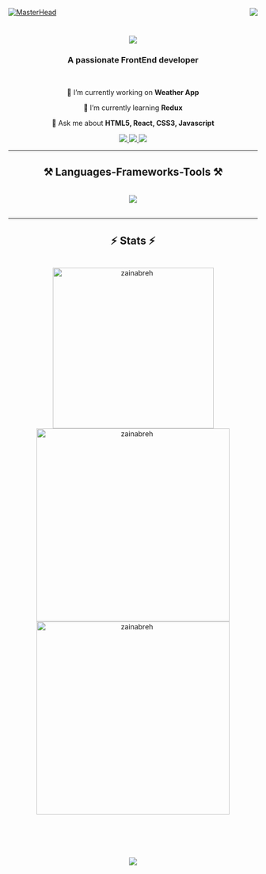 [![MasterHead](https://raw.githubusercontent.com/PolarBearGG/PolarBearGG/master/web-developer.gif)](https://zainabreh.io)
<img align="right" src="https://visitor-badge.laobi.icu/badge?page_id=zainabreh/zainabreh" />

<h1 align="center">
    <img src="https://readme-typing-svg.herokuapp.com/?font=Righteous&size=35&center=true&vCenter=true&width=500&height=70&duration=4000&lines=Hi+There!+👋;+I'm+Zainab+Rehman!;" />
</h1>

<h3 align="center">A passionate FrontEnd developer</h3>

<br/>

<div align="center">
 
 🔭 I’m currently working on **Weather App**
 
 🌱 I’m currently learning **Redux**

💬 Ask me about **HTML5, React, CSS3, Javascript**

 </div>
 
<div align="center"> 
  <a href="mailto:zainab.rd.93@gmail.com">
    <img src="https://img.shields.io/badge/Gmail-333333?style=for-the-badge&logo=gmail&logoColor=red" />
  </a>
  <a href="https://www.linkedin.com/in/zainab-rehman-0a2a32259/" target="_blank">
    <img src="https://img.shields.io/badge/LinkedIn-0077B5?style=for-the-badge&logo=linkedin&logoColor=white" target="_blank" />
  </a>
  <a href="https://zainabreh.github.io" target="_blank">
     <img src="https://img.shields.io/badge/Portfolio-FF5722?style=for-the-badge&logo=todoist&logoColor=white" target="_blank" /> <!-- sqlite, safari, google-chrome are other good icon options -->
  </a>
</div>

 <hr/>
 
<h2 align="center">⚒️ Languages-Frameworks-Tools ⚒️</h2>
<br/>
<div align="center">
    <img src="https://skillicons.dev/icons?i=react,bootstrap,javascript,html,css,vscode,github,figma,tailwind,git,java" /><br/>
</div>

<br/>
<hr/>


 <h2 align="center">⚡ Stats ⚡</h2>
<br>

<div align=center>
  <img width=325 align="center" src="https://github-readme-stats.vercel.app/api/top-langs?username=zainabreh&show_icons=true&locale=en&layout=compact&langs_count=8&theme=react&border_radius=10&size_weight=0.5&count_weight=0.5&exclude_repo=github-readme-stats" alt="zainabreh" />

<img width=390 align="center" src="https://github-readme-stats.vercel.app/api?username=zainabreh&show_icons=true&locale=en&count_private=true&theme=react&rank_icon=github&border_radius=10" alt="zainabreh" />

<img width=390 align="center" src="https://github-readme-streak-stats.herokuapp.com/?user=zainabreh&count_private=true&theme=react&border_radius=10&" alt="zainabreh" />
</div>

<br/><br/>






<h1 align="center">
    <img src="https://readme-typing-svg.herokuapp.com/?font=Righteous&size=35&center=true&vCenter=true&width=600&height=70&duration=4000&lines=Shoot+me+a+message+on+linkedin!;+I'm+always+down+to+collaborate+:);+Thanks+for+visiting!"; />
</h1>
